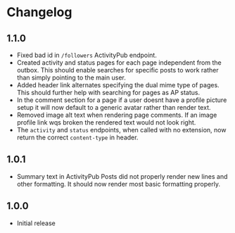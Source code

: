 # Changelog

## 1.1.0

* Fixed bad id in `/followers` ActivityPub endpoint.
* Created activity and status pages for each page independent from the outbox.
    This should enable searches for specific posts to work rather than simply
    pointing to the main user.
* Added header link alternates specifying the dual mime type of pages. This
    should further help with searching for pages as AP status.
* In the comment section for a page if a user doesnt have a profile picture
    setup it will now default to a generic avatar rather than render text.
* Removed image alt text when rendering page comments. If an image profile link
    wqs broken the rendered text would not look right.
* The `activity` and `status` endpoints, when called with no extension, now
    return the correct `content-type` in header.

## 1.0.1

* Summary text in ActivityPub Posts did not properly render new lines and other
    formatting. It should now render most basic formatting properly.

## 1.0.0

* Initial release
